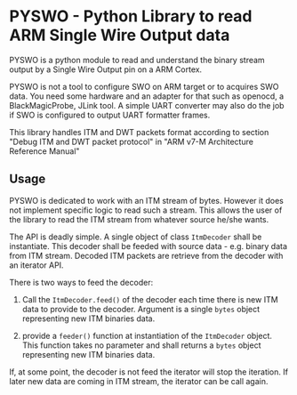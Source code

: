 # PYSWO - Python Library to read ARM Single Wire Output data

PYSWO is a python module to read and understand the binary stream output by a Single Wire Output pin on a ARM Cortex.

PYSWO is not a tool to configure SWO on ARM target or to acquires SWO data. You need some hardware and an adapter for
that such as openocd, a BlackMagicProbe, JLink tool. A simple UART converter may also do the job if SWO is configured
to output UART formatter frames.

This library handles ITM and DWT packets format according to section "Debug ITM and DWT packet protocol" in
 "ARM v7-M Architecture Reference Manual"

## Usage

PYSWO is dedicated to work with an ITM stream of bytes. However it does not implement specific logic to read such a
stream. This allows the user of the library to read the ITM stream from whatever source he/she wants.

The API is deadly simple. A single object of class `ItmDecoder` shall be instantiate. This decoder shall be feeded with
source data - e.g. binary data from ITM stream. Decoded ITM packets are retrieve from the decoder with an iterator API.

There is two ways to feed the decoder:

1. Call the `ItmDecoder.feed()` of the decoder each time there is new ITM data to provide to the decoder. Argument is
   a single `bytes` object representing new ITM binaries data.

2. provide a `feeder()` function at instantiation of the `ItmDecoder` object.
   This function takes no parameter and shall returns a `bytes` object representing new ITM binaries data.

If, at some point, the decoder is not feed the iterator will stop the iteration.
If later new data are coming in ITM stream, the iterator can be call again.
